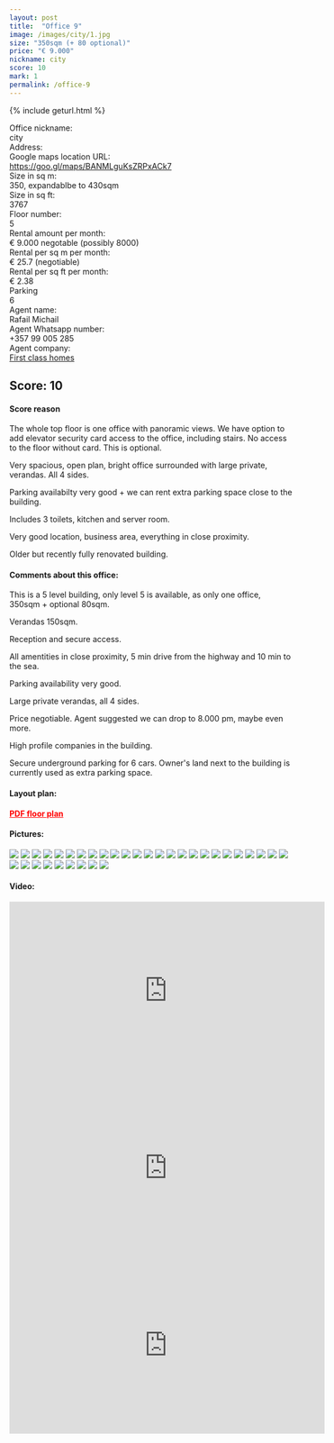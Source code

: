 ```yaml
---
layout: post
title:  "Office 9"
image: /images/city/1.jpg
size: "350sqm (+ 80 optional)"
price: "€ 9.000"
nickname: city
score: 10
mark: 1
permalink: /office-9
---
```

{% include geturl.html %}
<div class="office-info-grid">
    <div>Office nickname:</div>
    <div>city</div>
    <div>Address:</div>
    <div></div>
    <div>Google maps location URL:</div>
    <div><a href="https://goo.gl/maps/BANMLguKsZRPxACk7" target="_blank" rel="noopener noreferrer">https://goo.gl/maps/BANMLguKsZRPxACk7</a></div>
    <div>Size in sq m:</div>
    <div>350, expandablbe to 430sqm</div>
    <div>Size in sq ft:</div>
    <div>3767</div>
    <div>Floor number:</div>
    <div>5</div>
    <div>Rental amount per month:</div>
    <div>€ 9.000 negotable (possibly 8000)</div>
    <div>Rental per sq m per month:</div>
    <div>€ 25.7 (negotiable)</div>
    <div>Rental per sq ft per month:</div>
    <div>€ 2.38</div>
    <div>Parking</div>
    <div>6</div>
    <div>Agent name:</div>
    <div>Rafail Michail</div>
    <div>Agent Whatsapp number:</div>
    <div>+357 99 005 285</div>
    <div>Agent company:</div>
    <div><a href="https://www.1stclass-homes.com/en/property/commercial-office-in-city-center-limassol-for-rent/25515" target="_blank" rel="noopener noreferrer">First class homes</a></div>
</div>

## Score: 10

#### Score reason

The whole top floor is one office with panoramic views. We have option to add elevator security card access to the office, including stairs. No access to the floor without card. This is optional. 

Very spacious, open plan, bright office surrounded with large private, verandas.  All 4 sides.

Parking availabilty very good + we can rent extra parking space close to the building. 

Includes 3 toilets, kitchen and server room.

Very good location, business area, everything in close proximity. 

Older but recently fully renovated building.

#### Comments about this office:

This is a 5 level building, only level 5 is available, as only one office, 350sqm + optional 80sqm. 

Verandas 150sqm.

Reception and secure access. 

All amentities in close proximity, 5 min drive from the highway and 10 min to the sea.

Parking availability very good. 

Large private verandas, all 4 sides.

Price negotiable. Agent suggested we can drop to 8.000 pm, maybe even more.

High profile companies in the building.

Secure underground parking for 6 cars. Owner's land next to the building is currently used as extra parking space.

#### Layout plan:

<a href="{{ '/images/city/KITCHEN/plan.pdf' | prepend: SourceUrl }}" style="color: red; font-weight: bold;">PDF floor plan</a>

#### Pictures:

<img src="{{ '/images/city/1.jpg' | prepend: SourceUrl }}">

<img src="{{ '/images/city/2.jpg' | prepend: SourceUrl }}">

<img src="{{ '/images/city/3.jpg' | prepend: SourceUrl }}">

<img src="{{ '/images/city/4.jpg' | prepend: SourceUrl }}">

<img src="{{ '/images/city/5.jpg' | prepend: SourceUrl }}">

<img src="{{ '/images/city/6.jpg' | prepend: SourceUrl }}">

<img src="{{ '/images/city/7.jpg' | prepend: SourceUrl }}">

<img src="{{ '/images/city/8.png' | prepend: SourceUrl }}">

<img src="{{ '/images/city/9.png' | prepend: SourceUrl }}">

<img src="{{ '/images/city/10.png' | prepend: SourceUrl }}">

<img src="{{ '/images/city/11.png' | prepend: SourceUrl }}">

<img src="{{ '/images/city/12.png' | prepend: SourceUrl }}">

<img src="{{ '/images/city/13.png' | prepend: SourceUrl }}">

<img src="{{ '/images/city/KITCHEN/1.jpg' | prepend: SourceUrl }}">

<img src="{{ '/images/city/KITCHEN/2.jpg' | prepend: SourceUrl }}">

<img src="{{ '/images/city/KITCHEN/3.jpg' | prepend: SourceUrl }}">

<img src="{{ '/images/city/KITCHEN/4.jpg' | prepend: SourceUrl }}">

<img src="{{ '/images/city/KITCHEN/5.jpg' | prepend: SourceUrl }}">

<img src="{{ '/images/city/KITCHEN/6.jpg' | prepend: SourceUrl }}">

<img src="{{ '/images/city/KITCHEN/7.jpg' | prepend: SourceUrl }}">

<img src="{{ '/images/city/new/1.jpg' | prepend: SourceUrl }}">

<img src="{{ '/images/city/new/2.jpg' | prepend: SourceUrl }}">

<img src="{{ '/images/city/new/3.jpg' | prepend: SourceUrl }}">

<img src="{{ '/images/city/new/4.jpg' | prepend: SourceUrl }}">

<img src="{{ '/images/city/new/5.jpg' | prepend: SourceUrl }}">

<img src="{{ '/images/city/new/6.jpg' | prepend: SourceUrl }}">

<img src="{{ '/images/city/new/7.jpg' | prepend: SourceUrl }}">

<img src="{{ '/images/city/new/8.jpg' | prepend: SourceUrl }}">

<img src="{{ '/images/city/new/9.jpg' | prepend: SourceUrl }}">

<img src="{{ '/images/city/new/10.jpg' | prepend: SourceUrl }}">

<img src="{{ '/images/city/new/11.jpg' | prepend: SourceUrl }}">

<img src="{{ '/images/city/new/12.jpg' | prepend: SourceUrl }}">

<img src="{{ '/images/city/new/13.jpg' | prepend: SourceUrl }}">

<img src="{{ '/images/city/new/14.jpg' | prepend: SourceUrl }}">

#### Video:

<iframe width="560" height="315" src="https://www.youtube.com/embed/Ohl4Xi2BzLo" frameborder="0" allow="accelerometer; autoplay; encrypted-media; gyroscope; picture-in-picture" allowfullscreen></iframe>

<iframe width="560" height="315" src="https://www.youtube.com/embed/-28lw22kzyU" frameborder="0" allow="accelerometer; autoplay; encrypted-media; gyroscope; picture-in-picture" allowfullscreen></iframe>

<iframe width="560" height="315" src="https://www.youtube.com/embed/g0jJpBA9610" frameborder="0" allow="accelerometer; autoplay; encrypted-media; gyroscope; picture-in-picture" allowfullscreen></iframe>
